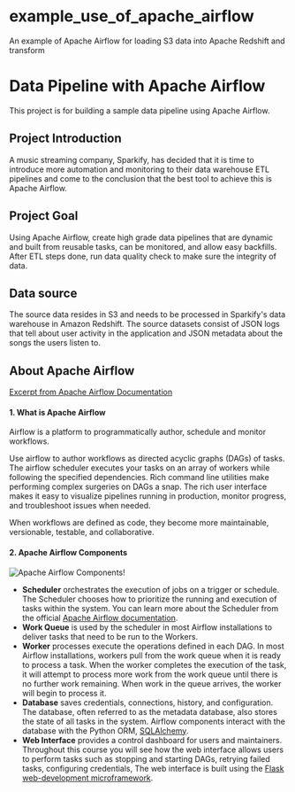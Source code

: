 # example_use_of_apache_airflow
An example of Apache Airflow for loading S3 data into Apache Redshift and transform

# Data Pipeline with Apache Airflow
This project is for building a sample data pipeline using Apache Airflow.

## Project Introduction
A music streaming company, Sparkify, has decided that it is time to introduce more automation and monitoring to their data warehouse ETL pipelines and come to the conclusion that the best tool to achieve this is Apache Airflow.

## Project Goal
Using Apache Airflow, create high grade data pipelines that are dynamic and built from reusable tasks, can be monitored, and allow easy backfills. After ETL steps done, run data quality check to make sure the integrity of data.

## Data source
The source data resides in S3 and needs to be processed in Sparkify's data warehouse in Amazon Redshift. The source datasets consist of JSON logs that tell about user activity in the application and JSON metadata about the songs the users listen to.

## About Apache Airflow
[Excerpt from Apache Airflow Documentation](https://airflow.apache.org/)

#### 1. What is Apache Airflow
Airflow is a platform to programmatically author, schedule and monitor workflows.

Use airflow to author workflows as directed acyclic graphs (DAGs) of tasks. The airflow scheduler executes your tasks on an array of workers while following the specified dependencies. Rich command line utilities make performing complex surgeries on DAGs a snap. The rich user interface makes it easy to visualize pipelines running in production, monitor progress, and troubleshoot issues when needed.

When workflows are defined as code, they become more maintainable, versionable, testable, and collaborative.

#### 2. Apache Airflow Components

![Apache Airflow Components!](https://jaceklaskowski.gitbooks.io/mastering-apache-spark/diagrams/spark-platform.png)

  - <b>Scheduler</b> orchestrates the execution of jobs on a trigger or schedule. The Scheduler chooses how to prioritize the running and execution of tasks within the system. You can learn more about the Scheduler from the official [Apache Airflow documentation](https://airflow.apache.org/scheduler.html).
  - <b>Work Queue</b> is used by the scheduler in most Airflow installations to deliver tasks that need to be run to the Workers.
  - <b>Worker</b> processes execute the operations defined in each DAG. In most Airflow installations, workers pull from the work queue when it is ready to process a task. When the worker completes the execution of the task, it will attempt to process more work from the work queue until there is no further work remaining. When work in the queue arrives, the worker will begin to process it.
  - <b>Database</b> saves credentials, connections, history, and configuration. The database, often referred to as the metadata database, also stores the state of all tasks in the system. Airflow components interact with the database with the Python ORM, [SQLAlchemy](https://www.sqlalchemy.org/).
  - <b>Web Interface</b> provides a control dashboard for users and maintainers. Throughout this course you will see how the web interface allows users to perform tasks such as stopping and starting DAGs, retrying failed tasks, configuring credentials, The web interface is built using the [Flask web-development microframework](http://flask.pocoo.org/).
